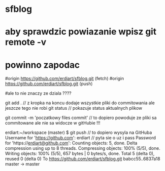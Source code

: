 # sfblog

# aby sprawdzic powiazanie wpisz  git remote -v

# powinno zapodac

#origin  https://github.com/erdiart/sfblog.git (fetch)
#origin  https://github.com/erdiart/sfblog.git (push)

#ale to nie znaczy ze dziala ????

git add .  // z kropka na koncu dodaje wszystkie pliki do commitowania ale jeszcze tego nie robi
git status  // pokazuje status aktualnych plikow

git commit -m 'poczatkowy files commit' // to dopiero powoduje ze pliki sa  commitowane ale nie sa widocze w gitHubie !!!

erdiart:~/workspace (master) $ git push  // to dopiero wysyla na GitHuba
Username for 'https://github.com': erdiart // pyta sie o uz i pass
Password for 'https://erdiart@github.com': 
Counting objects: 5, done.
Delta compression using up to 8 threads.
Compressing objects: 100% (5/5), done.
Writing objects: 100% (5/5), 657 bytes | 0 bytes/s, done.
Total 5 (delta 0), reused 0 (delta 0)
To https://github.com/erdiart/sfblog.git
   babcc55..6837a18  master -> master
   
   